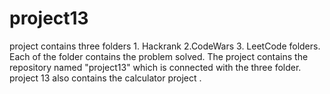 # project13
project contains three folders 1. Hackrank 2.CodeWars 3. LeetCode folders. Each of the folder contains the problem solved.
The project contains the repository named "project13" which is connected with the three folder.
project 13 also contains the calculator project .
